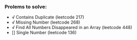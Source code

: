 
### Prolems to solve:
- √ Contains Duplicate (leetcode 217)
- √ Missing Number (leetcode 268)
- √ Find All Numbers Disappeared in an Array (leetcode 448)
- [] Single Number (leetcode 136)
